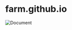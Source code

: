 # farm.github.io
![Document](https://github.com/Divyarajsinh01/farm.github.io/assets/141410024/dbb017f3-8474-4c15-9a2a-0ad6304b4681)
